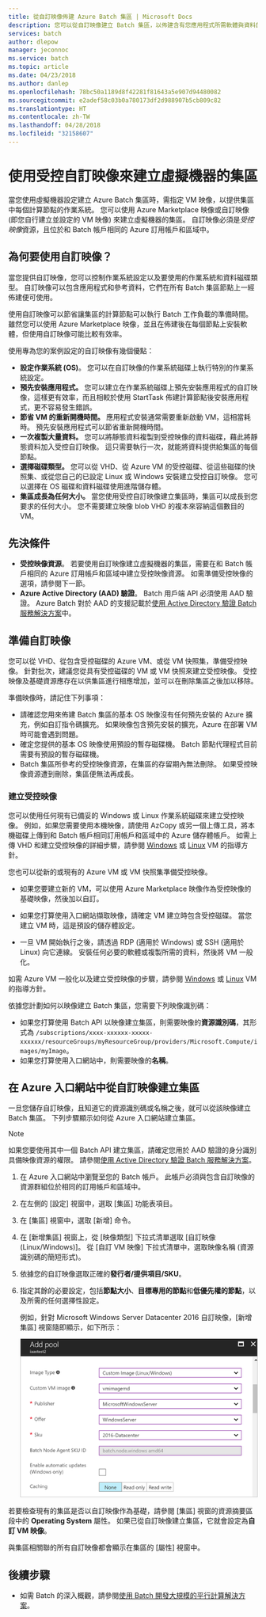 ```yaml
---
title: 從自訂映像佈建 Azure Batch 集區 | Microsoft Docs
description: 您可以從自訂映像建立 Batch 集區，以佈建含有您應用程式所需軟體與資料的計算節點。 自訂映像是設定計算節點以執行 Batch 工作負載的有效方式。
services: batch
author: dlepow
manager: jeconnoc
ms.service: batch
ms.topic: article
ms.date: 04/23/2018
ms.author: danlep
ms.openlocfilehash: 78bc50a1189d8f42281f81643a5e907d94480082
ms.sourcegitcommit: e2adef58c03b0a780173df2d988907b5cb809c82
ms.translationtype: HT
ms.contentlocale: zh-TW
ms.lasthandoff: 04/28/2018
ms.locfileid: "32158607"
---
```

# <a name="use-a-managed-custom-image-to-create-a-pool-of-virtual-machines"></a>使用受控自訂映像來建立虛擬機器的集區 

當您使用虛擬機器設定建立 Azure Batch 集區時，需指定 VM 映像，以提供集區中每個計算節點的作業系統。 您可以使用 Azure Marketplace 映像或自訂映像 (即您自行建立並設定的 VM 映像) 來建立虛擬機器的集區。 自訂映像必須是*受控映像*資源，且位於和 Batch 帳戶相同的 Azure 訂用帳戶和區域中。

## <a name="why-use-a-custom-image"></a>為何要使用自訂映像？
當您提供自訂映像，您可以控制作業系統設定以及要使用的作業系統和資料磁碟類型。 自訂映像可以包含應用程式和參考資料，它們在所有 Batch 集區節點上一經佈建便可使用。

使用自訂映像可以節省讓集區的計算節點可以執行 Batch 工作負載的準備時間。 雖然您可以使用 Azure Marketplace 映像，並且在佈建後在每個節點上安裝軟體，但使用自訂映像可能比較有效率。

使用專為您的案例設定的自訂映像有幾個優點：

- **設定作業系統 (OS)**。 您可以在自訂映像的作業系統磁碟上執行特別的作業系統設定。 
- **預先安裝應用程式。** 您可以建立在作業系統磁碟上預先安裝應用程式的自訂映像，這樣更有效率，而且相較於使用 StartTask 佈建計算節點後安裝應用程式，更不容易發生錯誤。
- **節省 VM 的重新開機時間。** 應用程式安裝通常需要重新啟動 VM，這相當耗時。 預先安裝應用程式可以節省重新開機時間。 
- **一次複製大量資料。** 您可以將靜態資料複製到受控映像的資料磁碟，藉此將靜態資料加入受控自訂映像。 這只需要執行一次，就能將資料提供給集區的每個節點。
- **選擇磁碟類型。** 您可以從 VHD、從 Azure VM 的受控磁碟、從這些磁碟的快照集、或從您自己的已設定 Linux 或 Windows 安裝建立受控自訂映像。 您可以選擇在 OS 磁碟和資料磁碟使用進階儲存體。
- **集區成長為任何大小。** 當您使用受控自訂映像建立集區時，集區可以成長到您要求的任何大小。 您不需要建立映像 blob VHD 的複本來容納這個數目的 VM。 


## <a name="prerequisites"></a>先決條件

- **受控映像資源**。 若要使用自訂映像建立虛擬機器的集區，需要在和 Batch 帳戶相同的 Azure 訂用帳戶和區域中建立受控映像資源。 如需準備受控映像的選項，請參閱下一節。
- **Azure Active Directory (AAD) 驗證**。 Batch 用戶端 API 必須使用 AAD 驗證。 Azure Batch 對於 AAD 的支援記載於[使用 Active Directory 驗證 Batch 服務解決方案](batch-aad-auth.md)中。

    
## <a name="prepare-a-custom-image"></a>準備自訂映像
您可以從 VHD、從包含受控磁碟的 Azure VM、或從 VM 快照集，準備受控映像。 針對批次，建議您從具有受控磁碟的 VM 或 VM 快照來建立受控映像。 受控映像及基礎資源應存在以供集區進行相應增加，並可以在刪除集區之後加以移除。 

準備映像時，請記住下列事項：

* 請確認您用來佈建 Batch 集區的基本 OS 映像沒有任何預先安裝的 Azure 擴充，例如自訂指令碼擴充。 如果映像包含預先安裝的擴充，Azure 在部署 VM 時可能會遇到問題。
* 確定您提供的基本 OS 映像使用預設的暫存磁碟機。 Batch 節點代理程式目前需要有預設的暫存磁碟機。
* Batch 集區所參考的受控映像資源，在集區的存留期內無法刪除。 如果受控映像資源遭到刪除，集區便無法再成長。 

### <a name="to-create-a-managed-image"></a>建立受控映像
您可以使用任何現有已備妥的 Windows 或 Linux 作業系統磁碟來建立受控映像。 例如，如果您需要使用本機映像，請使用 AzCopy 或另一個上傳工具，將本機磁碟上傳到和 Batch 帳戶相同訂用帳戶和區域中的 Azure 儲存體帳戶。 如需上傳 VHD 和建立受控映像的詳細步驟，請參閱 [Windows](../virtual-machines/windows/upload-generalized-managed.md) 或 [Linux](../virtual-machines/linux/upload-vhd.md) VM 的指導方針。

您也可以從新的或現有的 Azure VM 或 VM 快照集準備受控映像。 

* 如果您要建立新的 VM，可以使用 Azure Marketplace 映像作為受控映像的基礎映像，然後加以自訂。 

* 如果您打算使用入口網站擷取映像，請確定 VM 建立時包含受控磁碟。 當您建立 VM 時，這是預設的儲存體設定。

* 一旦 VM 開始執行之後，請透過 RDP (適用於 Windows) 或 SSH (適用於 Linux) 向它連線。 安裝任何必要的軟體或複製所需的資料，然後將 VM 一般化。  

如需 Azure VM 一般化以及建立受控映像的步驟，請參閱 [Windows](../virtual-machines/windows/capture-image-resource.md) 或 [Linux](../virtual-machines/linux/capture-image.md) VM 的指導方針。

依據您計劃如何以映像建立 Batch 集區，您需要下列映像識別碼：

* 如果您打算使用 Batch API 以映像建立集區，則需要映像的**資源識別碼**，其形式為 `/subscriptions/xxxx-xxxxxx-xxxxx-xxxxxx/resourceGroups/myResourceGroup/providers/Microsoft.Compute/images/myImage`。 
* 如果您打算使用入口網站中，則需要映像的**名稱**。 





## <a name="create-a-pool-from-a-custom-image-in-the-portal"></a>在 Azure 入口網站中從自訂映像建立集區

一旦您儲存自訂映像，且知道它的資源識別碼或名稱之後，就可以從該映像建立 Batch 集區。 下列步驟顯示如何從 Azure 入口網站建立集區。

> [!NOTE]
> 如果您要使用其中一個 Batch API 建立集區，請確定您用於 AAD 驗證的身分識別具備映像資源的權限。 請參閱[使用 Active Directory 驗證 Batch 服務解決方案](batch-aad-auth.md)。
>

1. 在 Azure 入口網站中瀏覽至您的 Batch 帳戶。 此帳戶必須與包含自訂映像的資源群組位於相同的訂用帳戶和區域中。 
2. 在左側的 [設定] 視窗中，選取 [集區] 功能表項目。
3. 在 [集區] 視窗中，選取 [新增] 命令。
4. 在 [新增集區] 視窗上，從 [映像類型] 下拉式清單選取 [自訂映像 (Linux/Windows)]。 從 [自訂 VM 映像] 下拉式清單中，選取映像名稱 (資源識別碼的簡短形式)。
5. 依據您的自訂映像選取正確的**發行者/提供項目/SKU**。
6. 指定其餘的必要設定，包括**節點大小**、**目標專用的節點**和**低優先權的節點**，以及所需的任何選擇性設定。

    例如，針對 Microsoft Windows Server Datacenter 2016 自訂映像，[新增集區] 視窗隨即顯示，如下所示：

    ![從自訂 Windows 映像新增集區](media/batch-custom-images/add-pool-custom-image.png)
  
若要檢查現有的集區是否以自訂映像作為基礎，請參閱 [集區] 視窗的資源摘要區段中的 **Operating System** 屬性。 如果已從自訂映像建立集區，它就會設定為**自訂 VM 映像**。

與集區相關聯的所有自訂映像都會顯示在集區的 [屬性] 視窗中。
 
## <a name="next-steps"></a>後續步驟

- 如需 Batch 的深入概觀，請參閱[使用 Batch 開發大規模的平行計算解決方案](batch-api-basics.md)。
